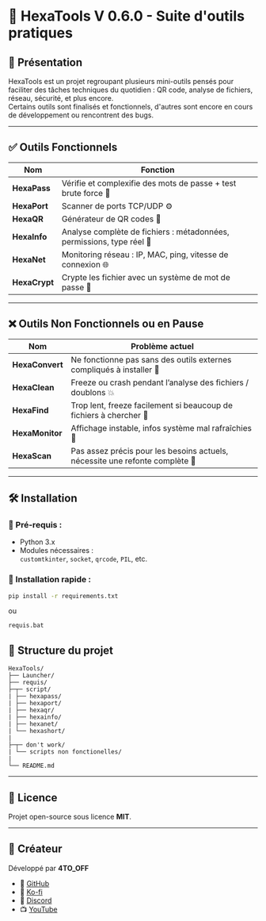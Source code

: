 # 🧰 HexaTools V 0.6.0 - Suite d'outils pratiques

## 📌 Présentation
HexaTools est un projet regroupant plusieurs mini-outils pensés pour faciliter des tâches techniques du quotidien : QR code, analyse de fichiers, réseau, sécurité, et plus encore.  
Certains outils sont finalisés et fonctionnels, d'autres sont encore en cours de développement ou rencontrent des bugs.

---

## ✅ Outils Fonctionnels

| **Nom**       | **Fonction**                                                                 |
|---------------|-------------------------------------------------------------------------------|
| **HexaPass**  | Vérifie et complexifie des mots de passe + test brute force 📛               |
| **HexaPort**  | Scanner de ports TCP/UDP ⚙️                                                 |
| **HexaQR**    | Générateur de QR codes 🔳                                                    |
| **HexaInfo**  | Analyse complète de fichiers : métadonnées, permissions, type réel 📂        |
| **HexaNet**   | Monitoring réseau : IP, MAC, ping, vitesse de connexion 🌐                   |
| **HexaCrypt** | Crypte les fichier avec un système de mot de passe 🔐                        |

---

## ❌ Outils Non Fonctionnels ou en Pause

| **Nom**         | **Problème actuel**                                                                           |
|-----------------|-----------------------------------------------------------------------------------------------|
| **HexaConvert** | Ne fonctionne pas sans des outils externes compliqués à installer 🔧                          |
| **HexaClean**   | Freeze ou crash pendant l’analyse des fichiers / doublons 💥                                  |
| **HexaFind**    | Trop lent, freeze facilement si beaucoup de fichiers à chercher 🐢                            |
| **HexaMonitor** | Affichage instable, infos système mal rafraîchies 🧯                                           |
| **HexaScan**    | Pas assez précis pour les besoins actuels, nécessite une refonte complète 🔬                  |

---

## 🛠 Installation

### 📎 Pré-requis :
- Python 3.x
- Modules nécessaires :  
  `customtkinter`, `socket`, `qrcode`, `PIL`, etc.

### 🔧 Installation rapide :
```bash
pip install -r requirements.txt
```
ou 

```bash
requis.bat
```

## 📂 Structure du projet

```
HexaTools/
├── Launcher/
├── requis/
├─┬─ script/
| ├── hexapass/
| ├── hexaport/
| ├── hexaqr/
| ├── hexainfo/
| ├── hexanet/
| └── hexashort/
|
├─┬─ don't work/
| └── scripts non fonctionelles/
|
└── README.md
```

---

## 📄 Licence
Projet open-source sous licence **MIT**.

---

## 👤 Créateur
Développé par **4TO_OFF**

- 🔗 [GitHub](https://github.com/4TO-OFF)
- 💙 [Ko-fi](https://ko-fi.com/4to_off)
- 💬 [Discord](https://discord.gg/WpwYCyWsxN)
- 📺 [YouTube](http://www.youtube.com/@4TO_OFF)
